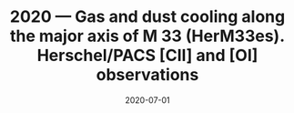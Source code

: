 ---
title: "2020 &mdash; Gas and dust cooling along the major axis of M 33 (HerM33es). Herschel/PACS [CII] and [OI] observations"
collection: publications
refereed: 'yes'
permalink: \publication\2020-07-01-Gas-and-dust-cooling-along-the-major-axis-of-M
date: "2020-07-01"
venue: "Astronomy &amp; Astrophysics"
paperurl: 
link: "https://ui.adsabs.harvard.edu/abs/2020A&A...639A..61K"
citation: "Kramer, Carsten; Nikola, Thomas; Anderl, Sibylle; Bertoldi, Frank; Boquien, Médéric; Braine, Jonathan; Buchbender, Christof; Combes, Françoise; Henkel, Christian; Hermelo, Israel; Israel, Frank; Relaño, Monica; Röllig, Markus; Schuster, Karl; Tabatabaei, Fatemeh; van der Tak, Floris; Verley, Simon; van der Werf, Paul; Wiedner, Martina; Xilouris, Emmanuel M., Astronomy &amp; Astrophysics, Volume 639, id.A61, 18 pp."
---